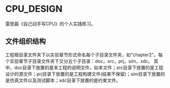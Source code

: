 # CPU_DESIGN
雷思磊《自己动手写CPU》的个人实践练习。

## 文件组织结构
工程根目录文件夹下以实验章节形式命名每个子目录文件夹，如“chapter2”。每个实验章节子目录文件夹下又分五个子目录：doc，src，prj，sim，xdc。
其中，doc目录下放置的是本工程的说明文件，如本文件；src目录下放置的是工程设计的源文件；prj目录下放置的是工程构建文件(结束不保留)；sim目录下放置的是仿真文件以及测试脚本；xdc目录下放置的是约束文件。